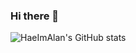 ### Hi there 👋
![HaeImAlan's GitHub stats](https://github-readme-stats.vercel.app/api?username=haeimalan&show_icons=true&theme=radical)

<!--
**HaeImAlan/HaeImAlan** is a ✨ _special_ ✨ repository because its `README.md` (this file) appears on your GitHub profile.

Here are some ideas to get you started:

- 🔭 I’m currently working on ...
- 🌱 I’m currently learning ...
- 👯 I’m looking to collaborate on ...
- 🤔 I’m looking for help with ...
- 💬 Ask me about ...
- 📫 How to reach me: ...
- 😄 Pronouns: ...
- ⚡ Fun fact: ...
-->
